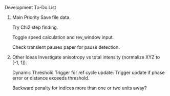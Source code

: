 Development To-Do List
1. Main Priority
    Save file data.

    Try Chi2 step finding.

    Toggle speed calculation and rev_window input.

    Check transient pauses paper for pause detection.

2. Other Ideas
    Investigate anisotropy vs total intensity (normalize XYZ to [-1, 1]).

    Dynamic Threshold Trigger for ref cycle update:
        Trigger update if phase error or distance exceeds threshold.

    Backward penalty for indices more than one or two units away?